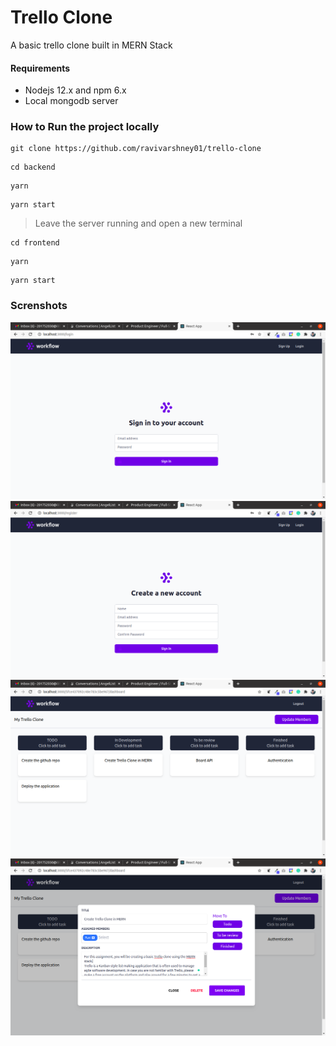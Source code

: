 # Trello Clone

A basic trello clone built in MERN Stack

#### Requirements

- Nodejs 12.x and npm 6.x
- Local mongodb server

### How to Run the project locally

```
git clone https://github.com/ravivarshney01/trello-clone
```

```
cd backend
```

```
yarn
```

```
yarn start
```

> Leave the server running and open a new terminal

```
cd frontend
```

```
yarn
```

```
yarn start
```

### Screnshots

![Login Page](login.png)
![Register Page](register.png)
![Board Page](Board.png)
![Edit Task Modal](Edit_task.png)
